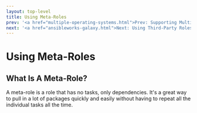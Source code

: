 ```yaml
---
layout: top-level
title: Using Meta-Roles
prev: '<a href="multiple-operating-systems.html">Prev: Supporting Multiple Operating Systems</a>'
next: '<a href="ansibleworks-galaxy.html">Next: Using Third-Party Roles From AnsibleWorks Galaxy</a>'
---
```


# Using Meta-Roles

## What Is A Meta-Role?

A meta-role is a role that has no tasks, only dependencies.  It's a great way to pull in a lot of packages quickly and easily without having to repeat all the individual tasks all the time.